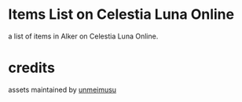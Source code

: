 # Items List on Celestia Luna Online
a list of items in Alker on Celestia Luna Online.

# credits
assets maintained by [unmeimusu](https://github.com/unmeimusu)

